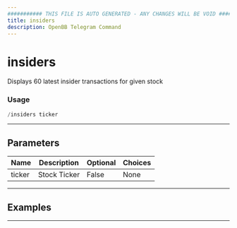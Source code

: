 ```yaml
---
########### THIS FILE IS AUTO GENERATED - ANY CHANGES WILL BE VOID ###########
title: insiders
description: OpenBB Telegram Command
---
```


# insiders

Displays 60 latest insider transactions for given stock

### Usage

```python wordwrap
/insiders ticker
```

---

## Parameters

| Name | Description | Optional | Choices |
| ---- | ----------- | -------- | ------- |
| ticker | Stock Ticker | False | None |


---

## Examples


---
